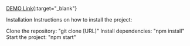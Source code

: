 [DEMO Link](https://evgenb000.github.io/Vegetables/){:target="_blank"}

Installation
Instructions on how to install the project:

Clone the repository: "git clone [URL]"
Install dependencies: "npm install"
Start the project: "npm start"

